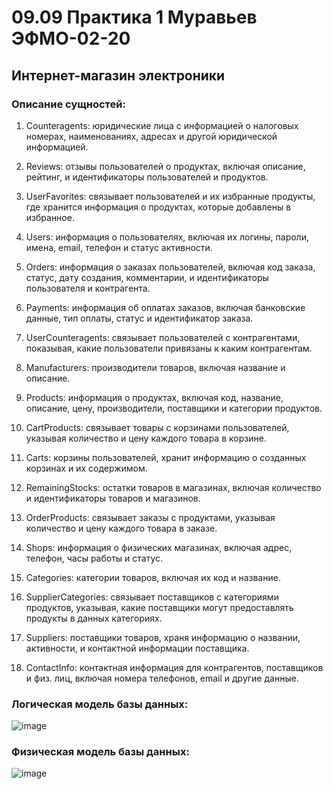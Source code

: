 # 09.09 Практика 1 Муравьев ЭФМО-02-20

## Интернет-магазин электроники

### Описание сущностей:

1. Counteragents: юридические лица с информацией о налоговых номерах, наименованиях, адресах и другой юридической информацией.
   
2. Reviews: отзывы пользователей о продуктах, включая описание, рейтинг, и идентификаторы пользователей и продуктов.

3. UserFavorites: связывает пользователей и их избранные продукты, где хранится информация о продуктах, которые добавлены в избранное.

4. Users: информация о пользователях, включая их логины, пароли, имена, email, телефон и статус активности.

5. Orders: информация о заказах пользователей, включая код заказа, статус, дату создания, комментарии, и идентификаторы пользователя и контрагента.

6. Payments: информация об оплатах заказов, включая банковские данные, тип оплаты, статус и идентификатор заказа.

7. UserCounteragents: связывает пользователей с контрагентами, показывая, какие пользователи привязаны к каким контрагентам.

8. Manufacturers: производители товаров, включая название и описание.

9. Products: информация о продуктах, включая код, название, описание, цену, производители, поставщики и категории продуктов.

10. CartProducts: связывает товары с корзинами пользователей, указывая количество и цену каждого товара в корзине.

11. Carts: корзины пользователей, хранит информацию о созданных корзинах и их содержимом.

12. RemainingStocks: остатки товаров в магазинах, включая количество и идентификаторы товаров и магазинов.

13. OrderProducts: связывает заказы с продуктами, указывая количество и цену каждого товара в заказе.

14. Shops: информация о физических магазинах, включая адрес, телефон, часы работы и статус.

15. Categories: категории товаров, включая их код и название.

16. SupplierCategories: связывает поставщиков с категориями продуктов, указывая, какие поставщики могут предоставлять продукты в данных категориях.

17. Suppliers: поставщики товаров, храня информацию о названии, активности, и контактной информации поставщика.

18. ContactInfo: контактная информация для контрагентов, поставщиков и физ. лиц, включая номера телефонов, email и другие данные.

### Логическая модель базы данных:
![image](https://github.com/user-attachments/assets/7d1e2889-bee8-4e6b-b415-a8343635fecc)

### Физическая модель базы данных:
![image](https://github.com/user-attachments/assets/130799f1-d2d8-43b5-9b37-a222aaf11913)
